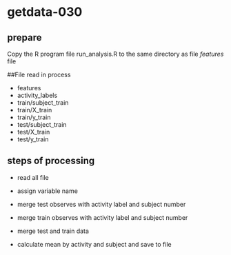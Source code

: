 # getdata-030 

## prepare
Copy the R program file run_analysis.R to the same directory as file *features* file 

##File read in process

- features
- activity_labels
- train/subject_train
- train/X_train
- train/y_train
- test/subject_train
- test/X_train
- test/y_train

## steps of processing
* read all file 
* assign variable name
* merge test observes with activity label and subject number
* merge train observes with activity label and subject number
* merge test and train data

* calculate mean by activity and subject and save to file
